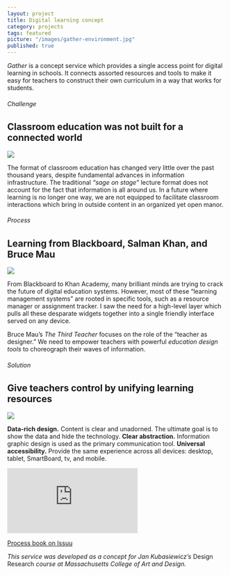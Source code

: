 ```yaml
---
layout: project
title: Digital learning concept
category: projects
tags: featured
picture: "/images/gather-environment.jpg"
published: true
---
```


*Gather* is a concept service which provides a single access point for digital learning in schools. It connects assorted resources and tools to make it easy for teachers to construct their own curriculum in a way that works for students.

<!--more-->
###### Challenge
## Classroom education was not built for a connected world

<img src="/images/gather-lectures.png">

The format of classroom education has changed very little over the past thousand years, despite fundamental advances in information infrastructure. The traditional *&ldquo;sage on stage&rdquo;* lecture format does not account for the fact that information is all around us. In a future where learning is no longer one way, we are not equipped to facilitate classroom interactions which bring in outside content in an organized yet open manor.


###### Process
## Learning from Blackboard, Salman Khan, and Bruce Mau

<img src="/images/gather-research.png">

From Blackboard to Khan Academy, many brilliant minds are trying to crack the future of digital education systems. However, most of these &ldquo;learning management systems&rdquo; are rooted in specific tools, such as a resource manager or assignment tracker. I saw the need for a high-level layer which pulls all these desparate widgets together into a single friendly interface served on any device.

Bruce Mau&rsquo;s *The Third Teacher* focuses on the role of the &ldquo;teacher as designer.&rdquo; We need to empower teachers with powerful *education design tools* to choreograph their waves of information.



###### Solution
## Give teachers control by unifying learning resources

<img src="/images/gather-diagram.png">



**Data-rich design.** Content is clear and unadorned. The ultimate goal is to show the data and hide the technology. **Clear abstraction.** Information graphic design is used as the primary communication tool. **Universal accessibility.** Provide the same experience across all devices: desktop, tablet, SmartBoard, tv, and mobile.

<div class='video'><iframe src='https://player.vimeo.com/video/41698023?title=0&amp;byline=0&amp;portrait=0&amp;color=3a92c9' frameborder='0' webkitAllowFullScreen mozallowfullscreen allowFullScreen></iframe></div>

<p class="center-text"><a class="cta" title="Gather Degree Project Process Book" target="_blank" href="http://issuu.com/willmillar/docs/dp-process_book-v3-export_hi_pages">Process book on Issuu</a></p>

*This service was developed as a concept for Jan Kubasiewicz&rsquo;s* Design Research *course at Massachusetts College of Art and Design.*